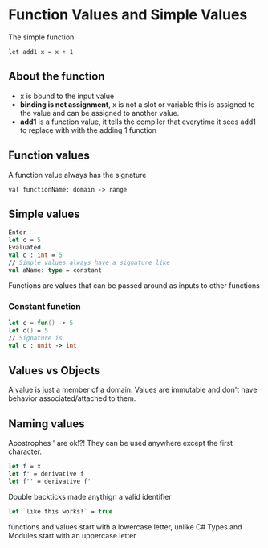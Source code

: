 # Function Values and Simple Values
The simple function
```
let add1 x = x + 1
```
## About the function
- x is bound to the input value
- **binding is not assignment**, x is not a slot or variable this is assigned to the value and can be assigned to another value.
- **add1** is a function value, it tells the compiler that everytime it sees add1 to replace with with the adding 1 function

## Function values
A function value always has the signature
```
val functionName: domain -> range
```

## Simple values
```fsharp
Enter
let c = 5
Evaluated
val c : int = 5
// Simple values always have a signature like
val aName: type = constant
```

Functions are values that can be passed around as inputs to other functions 

### Constant function
```fsharp
let c = fun() -> 5
let c() = 5
// Signature is
val c : unit -> int
```

## Values vs Objects
A value is just a member of a domain. Values are immutable and don't have behavior associated/attached to them.

## Naming values
Apostrophes ' are ok!?! They can be used anywhere except the first character.
```fsharp
let f = x
let f' = derivative f
let f'' = derivative f'
```
Double backticks made anythign a valid identifier
```fsharp
let `like this works!` = true
```

functions and values start with a lowercase letter, unlike C#
Types and Modules start with an uppercase letter